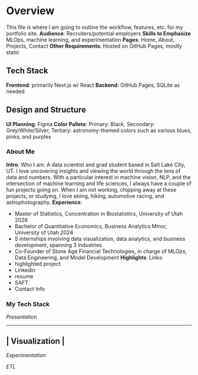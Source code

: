 # Overview
This file is where I am going to outline the workflow, features, etc. for my portfolio site.
**Audience**: Recruiters/potential employers
**Skills to Emphasize** MLOps, machine learning, and experimentation
**Pages**: Home, About, Projects, Contact
**Other Requirements**: Hosted on GitHub Pages, mostly static

## Tech Stack
**Frontend**: primarily Next.js w/ React
**Backend**: GitHub Pages, SQLite as needed

## Design and Structure
**UI Planning**: Figma
**Color Pallete**: Primary: Black, Secondary: Grey/White/Silver, Tertiary: astronomy-themed colors such as various blues, pinks, and purples

### About Me
**Intro**:
Who I am:
A data scientist and grad student based in Salt Lake City, UT. I love uncovering insights and viewing the world through the lens of data and numbers. 
With a particular interest in machine vision, NLP, and the intersection of machine learning and life sciences, I always have a couple of fun projects going on. 
When I am not working, chipping away at these projects, or studying, I love skiing, hiking, automotive racing, and astrophotography.
**Experience**: 
- Master of Statistics, Concentration in Biostatistics, University of Utah 2026
- Bachelor of Quantitative Economics, Business Analytics Minor, University of Utah 2024
- 5 internships involving data visualization, data analytics, and business development, spanning 3 industries
- Co-Founder of Stone Age Financial Technologies, in charge of MLOps, Data Engineering, and Model Development
**Highlights**:
Links:
- highlighted project
- Linkedin
- resume
- SAFT
- Contact Info

### My Tech Stack
*Presentation*

-----------------
| Visualization |
-----------------

*Experimentation*

*ETL*
